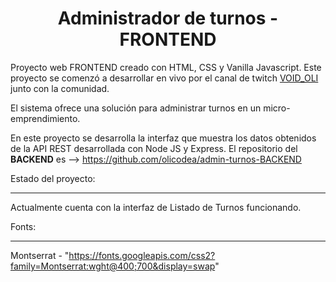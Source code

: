 <h1 align="center">Administrador de turnos - FRONTEND</h1>
Proyecto web FRONTEND creado con HTML, CSS y Vanilla Javascript. Este proyecto se comenzó a desarrollar en vivo por el canal de twitch <a href="https://www.twitch.tv/void_oli">VOID_OLI</a> junto con la comunidad.

El sistema ofrece una solución para administrar turnos en un micro-emprendimiento. 

En este proyecto se desarrolla la interfaz que muestra los datos obtenidos de la API REST desarrollada con Node JS y Express. 
El repositorio del **BACKEND** es --> https://github.com/olicodea/admin-turnos-BACKEND

Estado del proyecto:
***
Actualmente cuenta con la interfaz de Listado de Turnos funcionando.

Fonts:
***

Montserrat - "https://fonts.googleapis.com/css2?family=Montserrat:wght@400;700&display=swap"
